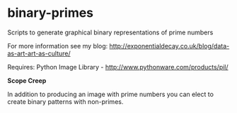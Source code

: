 binary-primes
=============

Scripts to generate graphical binary representations of prime numbers

For more information see my blog: http://exponentialdecay.co.uk/blog/data-as-art-art-as-culture/

Requires: Python Image Library - http://www.pythonware.com/products/pil/

**Scope Creep**

In addition to producing an image with prime numbers you can elect to 
create binary patterns with non-primes. 
